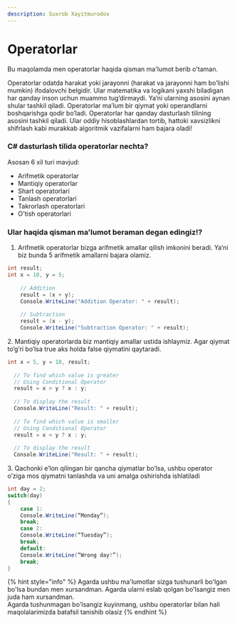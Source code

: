 ```yaml
---
description: Suxrob Xayitmurodov
---
```


# Operatorlar

Bu maqolamda men operatorlar haqida qisman ma'lumot berib o'taman.

Operatorlar odatda harakat yoki jarayonni (harakat va jarayonni ham bo’lishi mumkin) ifodalovchi belgidir. Ular matematika va logikani yaxshi biladigan har qanday inson uchun muammo tug’dirmaydi. Ya’ni ularning asosini aynan shular tashkil qiladi. Operatorlar ma’lum bir qiymat yoki operandlarni boshqarishga qodir bo’ladi. Operatorlar har qanday dasturlash tilining asosini tashkil qiladi. Ular oddiy hisoblashlardan tortib, hattoki xavsizlikni shifrlash kabi murakkab algoritmik vazifalarni ham bajara oladi!

### C# dasturlash tilida operatorlar nechta?

Asosan 6 xil turi mavjud:

* Arifmetik operatorlar
* Mantiqiy operatorlar
* Shart operatorlari
* Tanlash operatorlari
* Takrorlash operatorlari
* O'tish operatorlari

### Ular haqida qisman ma'lumot beraman degan edingiz!?

1. Arifmetik operatorlar bizga arifmetik amallar qilish imkonini beradi. Ya’ni biz bunda 5 arifmetik amallarni bajara olamiz.

```csharp
int result; 
int x = 10, y = 5; 
              
    // Addition 
    result = (x + y); 
    Console.WriteLine("Addition Operator: " + result); 
              
    // Subtraction 
    result = (x - y); 
    Console.WriteLine("Subtraction Operator: " + result); 
```

2\. Mantiqiy operatorlarda biz mantiqiy amallar ustida ishlaymiz. Agar qiymat to’g’ri bo’lsa true aks holda false qiymatini qaytaradi.

```csharp
int x = 5, y = 10, result; 
              
  // To find which value is greater 
  // Using Conditional Operator 
  result = x > y ? x : y;  
              
  // To display the result  
  Console.WriteLine("Result: " + result); 
           
  // To find which value is smaller 
  // Using Conditional Operator 
  result = x < y ? x : y;  
              
  // To display the result 
  Console.WriteLine("Result: " + result); 
```

3\. Qachonki e’lon qilingan bir qancha qiymatlar bo’lsa, ushbu operator o’ziga mos qiymatni tanlashda va uni amalga oshirishda ishlatiladi

```csharp
int day = 2;
switch(day) 
{
    case 1:
	Console.WriteLine(“Monday”);
	break;
    case 2:
	Console.WriteLine(“Tuesday”);
	break;
    default:
	Console.WriteLine(“Wrong day!”);
	break;
}
```

{% hint style="info" %}
Agarda ushbu ma'lumotlar sizga tushunarli bo'lgan bo'lsa bundan men xursandman. Agarda ularni eslab qolgan bo'lsangiz men juda ham xursandman. \
Agarda tushunmagan bo'lsangiz kuyinmang, ushbu operatorlar bilan hali maqolalarimizda batafsil tanishib olasiz
{% endhint %}
